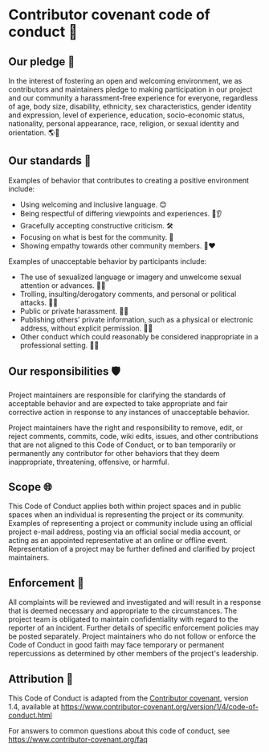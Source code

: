 # **Contributor covenant code of conduct** 📜

## **Our pledge** 🤝

In the interest of fostering an open and welcoming environment, we as
contributors and maintainers pledge to making participation in our project and our community a harassment-free experience for everyone, regardless of age, body size, disability, ethnicity, sex characteristics, gender identity and expression, level of experience, education, socio-economic status, nationality, personal appearance, race, religion, or sexual identity and orientation. 🌎🤗

## **Our standards** 📏

Examples of behavior that contributes to creating a positive environment
include:

- Using welcoming and inclusive language. 😊
- Being respectful of differing viewpoints and experiences. 🤔👂
- Gracefully accepting constructive criticism. 🛠️
- Focusing on what is best for the community. 🤲
- Showing empathy towards other community members. 🥺❤️

Examples of unacceptable behavior by participants include:

- The use of sexualized language or imagery and unwelcome sexual attention or advances. 🚫💬
- Trolling, insulting/derogatory comments, and personal or political attacks. 🚫😠
- Public or private harassment. 🚫👥
- Publishing others' private information, such as a physical or electronic
 address, without explicit permission. 🚫🏡
- Other conduct which could reasonably be considered inappropriate in a
 professional setting. 🚫👔

## **Our responsibilities** 🛡️

Project maintainers are responsible for clarifying the standards of acceptable behavior and are expected to take appropriate and fair corrective action in response to any instances of unacceptable behavior.

Project maintainers have the right and responsibility to remove, edit, or
reject comments, commits, code, wiki edits, issues, and other contributions
that are not aligned to this Code of Conduct, or to ban temporarily or
permanently any contributor for other behaviors that they deem inappropriate, threatening, offensive, or harmful.

## **Scope** 🌐

This Code of Conduct applies both within project spaces and in public spaces when an individual is representing the project or its community. Examples of representing a project or community include using an official project e-mail address, posting via an official social media account, or acting as an appointed representative at an online or offline event. Representation of a project may be further defined and clarified by project maintainers.

## **Enforcement** 🚨

<!-- Instances of abusive, harassing, or otherwise unacceptable behavior may be reported by contacting the project team at [admin@uv.es](mailto:cesar.aybar@uv.es).  -->
All complaints will be reviewed and investigated and will result in a response that is deemed necessary and appropriate to the circumstances. The project team is obligated to maintain confidentiality with regard to the reporter of an incident. Further details of specific enforcement policies may be posted separately. Project maintainers who do not follow or enforce the Code of Conduct in good faith may face temporary or permanent repercussions as determined by other members of the project's leadership.

## **Attribution** 👏

This Code of Conduct is adapted from the [Contributor covenant][homepage], version 1.4, available at <https://www.contributor-covenant.org/version/1/4/code-of-conduct.html>

[homepage]: <https://www.contributor-covenant.org>

For answers to common questions about this code of conduct, see
<https://www.contributor-covenant.org/faq>